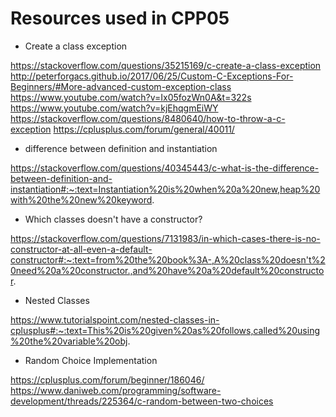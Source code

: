 # Resources used in CPP05

- Create a class exception

https://stackoverflow.com/questions/35215169/c-create-a-class-exception
http://peterforgacs.github.io/2017/06/25/Custom-C-Exceptions-For-Beginners/#More-advanced-custom-exception-class
https://www.youtube.com/watch?v=Ix05fozWn0A&t=322s
https://www.youtube.com/watch?v=kjEhqgmEiWY
https://stackoverflow.com/questions/8480640/how-to-throw-a-c-exception
https://cplusplus.com/forum/general/40011/

- difference between definition and instantiation

https://stackoverflow.com/questions/40345443/c-what-is-the-difference-between-definition-and-instantiation#:~:text=Instantiation%20is%20when%20a%20new,heap%20with%20the%20new%20keyword.

- Which classes doesn't have a constructor?

https://stackoverflow.com/questions/7131983/in-which-cases-there-is-no-constructor-at-all-even-a-default-constructor#:~:text=from%20the%20book%3A-,A%20class%20doesn't%20need%20a%20constructor.,and%20have%20a%20default%20constructor.


- Nested Classes

https://www.tutorialspoint.com/nested-classes-in-cplusplus#:~:text=This%20is%20given%20as%20follows,called%20using%20the%20variable%20obj.

- Random Choice Implementation

https://cplusplus.com/forum/beginner/186046/
https://www.daniweb.com/programming/software-development/threads/225364/c-random-between-two-choices
